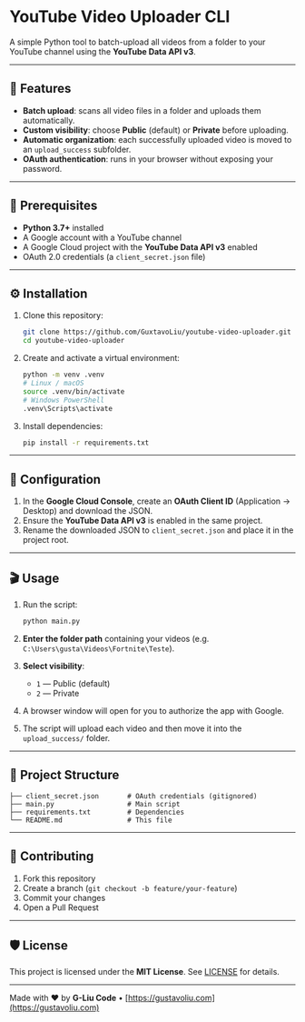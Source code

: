 
# YouTube Video Uploader CLI

A simple Python tool to batch-upload all videos from a folder to your YouTube channel using the **YouTube Data API v3**.

---

## 🚀 Features

- **Batch upload**: scans all video files in a folder and uploads them automatically.  
- **Custom visibility**: choose **Public** (default) or **Private** before uploading.  
- **Automatic organization**: each successfully uploaded video is moved to an `upload_success` subfolder.  
- **OAuth authentication**: runs in your browser without exposing your password.

---

## 📝 Prerequisites

- **Python 3.7+** installed  
- A Google account with a YouTube channel  
- A Google Cloud project with the **YouTube Data API v3** enabled  
- OAuth 2.0 credentials (a `client_secret.json` file)

---

## ⚙️ Installation

1. Clone this repository:  
   ```bash
   git clone https://github.com/GuxtavoLiu/youtube-video-uploader.git
   cd youtube-video-uploader
   ```

2. Create and activate a virtual environment:

   ```bash
   python -m venv .venv
   # Linux / macOS
   source .venv/bin/activate  
   # Windows PowerShell
   .venv\Scripts\activate
   ```
3. Install dependencies:

   ```bash
   pip install -r requirements.txt
   ```

---

## 🔧 Configuration

1. In the **Google Cloud Console**, create an **OAuth Client ID** (Application → Desktop) and download the JSON.
2. Ensure the **YouTube Data API v3** is enabled in the same project.
3. Rename the downloaded JSON to `client_secret.json` and place it in the project root.

---

## 🎬 Usage

1. Run the script:

   ```bash
   python main.py
   ```
2. **Enter the folder path** containing your videos (e.g. `C:\Users\gusta\Videos\Fortnite\Teste`).
3. **Select visibility**:

   * `1` — Public (default)
   * `2` — Private
4. A browser window will open for you to authorize the app with Google.
5. The script will upload each video and then move it into the `upload_success/` folder.

---

## 📂 Project Structure

```
├── client_secret.json       # OAuth credentials (gitignored)
├── main.py                  # Main script
├── requirements.txt         # Dependencies
└── README.md                # This file
```

---

## 🤝 Contributing

1. Fork this repository
2. Create a branch (`git checkout -b feature/your-feature`)
3. Commit your changes
4. Open a Pull Request

---

## 🛡️ License

This project is licensed under the **MIT License**. See [LICENSE](LICENSE) for details.

---

Made with ♥ by **G-Liu Code** • [https://gustavoliu.com](https://gustavoliu.com)